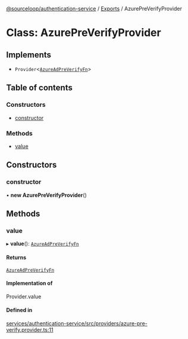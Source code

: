 [@sourceloop/authentication-service](../README.md) / [Exports](../modules.md) / AzurePreVerifyProvider

# Class: AzurePreVerifyProvider

## Implements

- `Provider`<[`AzureAdPreVerifyFn`](../interfaces/AzureAdPreVerifyFn.md)\>

## Table of contents

### Constructors

- [constructor](AzurePreVerifyProvider.md#constructor)

### Methods

- [value](AzurePreVerifyProvider.md#value)

## Constructors

### constructor

• **new AzurePreVerifyProvider**()

## Methods

### value

▸ **value**(): [`AzureAdPreVerifyFn`](../interfaces/AzureAdPreVerifyFn.md)

#### Returns

[`AzureAdPreVerifyFn`](../interfaces/AzureAdPreVerifyFn.md)

#### Implementation of

Provider.value

#### Defined in

[services/authentication-service/src/providers/azure-pre-verify.provider.ts:11](https://github.com/codeweb05/repo1/blob/ea19add/services/authentication-service/src/providers/azure-pre-verify.provider.ts#L11)
